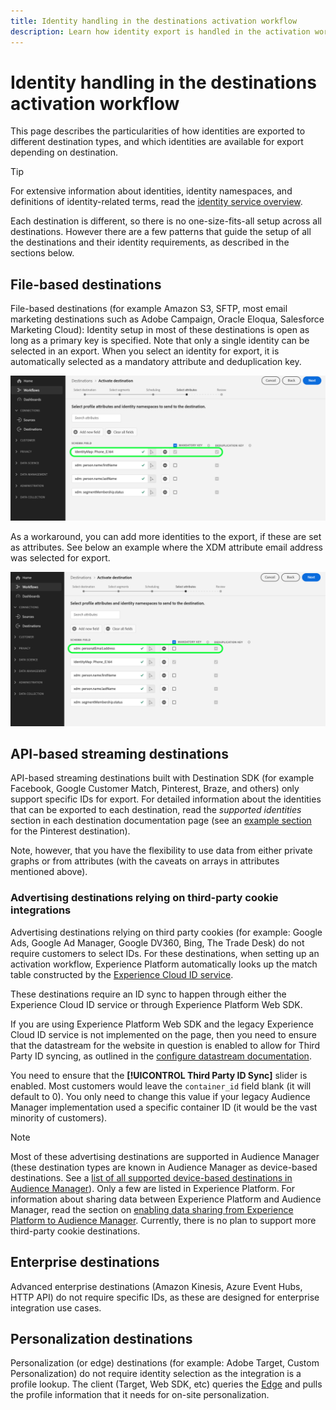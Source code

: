 ```yaml
---
title: Identity handling in the destinations activation workflow
description: Learn how identity export is handled in the activation workflow, depending on destination type
---
```

# Identity handling in the destinations activation workflow

This page describes the particularities of how identities are exported to different destination types, and which identities are available for export depending on destination.

>[!TIP]
>
> For extensive information about identities, identity namespaces, and definitions of identity-related terms, read the [identity service overview](/help/identity-service/home.md).

Each destination is different, so there is no one-size-fits-all setup across all destinations. However there are a few patterns that guide the setup of all the destinations and their identity requirements, as described in the sections below.

## File-based destinations

File-based destinations (for example Amazon S3, SFTP, most email marketing destinations such as Adobe Campaign, Oracle Eloqua, Salesforce Marketing Cloud): Identity setup in most of these destinations is open as long as a primary key is specified. Note that only a single identity can be selected in an export. When you select an identity for export, it is automatically selected as a mandatory attribute and deduplication key.

![An identity selected as mandatory attribute and deduplication key.](/help/destinations/assets/how-destinations-work/selected-identity.png)

As a workaround, you can add more identities to the export, if these are set as attributes. See below an example where the XDM attribute email address was selected for export.

![Example of email address attribute selected for export.](/help/destinations/assets/how-destinations-work/email-selected.png)

## API-based streaming destinations

API-based streaming destinations built with Destination SDK (for example Facebook, Google Customer Match, Pinterest, Braze, and others) only support specific IDs for export. For detailed information about the identities that can be exported to each destination, read the *supported identities* section in each destination documentation page (see an [example section](/help/destinations/catalog/advertising/pinterest.md) for the Pinterest destination). 

Note, however, that you have the flexibility to use data from either private graphs or from attributes (with the caveats on arrays in attributes mentioned above).

### Advertising destinations relying on third-party cookie integrations

Advertising destinations relying on third party cookies (for example: Google Ads, Google Ad Manager, Google DV360, Bing, The Trade Desk) do not require customers to select IDs. For these destinations, when setting up an activation workflow, Experience Platform automatically looks up the match table constructed by the [Experience Cloud ID service](https://experienceleague.adobe.com/docs/id-service/using/intro/overview.html?lang=en). 

These destinations require an ID sync to happen through either the Experience Cloud ID service or through Experience Platform Web SDK. 

If you are using Experience Platform Web SDK and the legacy Experience Cloud ID service is not implemented on the page, then you need to ensure that the datastream for the website in question is enabled to allow for Third Party ID syncing, as outlined in the [configure datastream documentation](/help/edge/datastreams/configure.md#create).

You need to ensure that the **[!UICONTROL Third Party ID Sync]** slider is enabled. Most customers would leave the `container_id` field blank (it will default to 0). You only need to change this value if your legacy Audience Manager implementation used a specific container ID (it would be the vast minority of customers).

>[!NOTE]
>
>Most of these advertising destinations are supported in Audience Manager (these destination types are known in Audience Manager as device-based destinations. See a [list of all supported device-based destinations in Audience Manager](https://experienceleague.adobe.com/docs/audience-manager/user-guide/features/destinations/device-based/device-based-destinations-list.html?lang=en)). Only a few are listed in Experience Platform. For information about sharing data between Experience Platform and Audience Manager, read the section on [enabling data sharing from Experience Platform to Audience Manager](https://experienceleague.adobe.com/docs/audience-manager/user-guide/implementation-integration-guides/integration-experience-platform/aam-aep-audience-sharing.html?lang=en#enable-aep-to-aam-data). Currently, there is no plan to support more third-party cookie destinations. 

## Enterprise destinations

Advanced enterprise destinations (Amazon Kinesis, Azure Event Hubs, HTTP API) do not require specific IDs, as these are designed for enterprise integration use cases.

## Personalization destinations

Personalization (or edge) destinations (for example: Adobe Target, Custom Personalization) do not require identity selection as the integration is a profile lookup. The client (Target, Web SDK, etc) queries the [Edge](/help/collection/home.md#edge) and pulls the profile information that it needs for on-site personalization.

<!--
![Table with all supported identities](/help/destinations/assets/how-destinations-work/identities-table.png)

-->